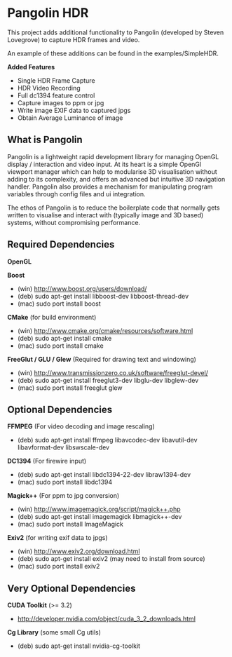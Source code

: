 Pangolin HDR
============

This project adds additional functionality to Pangolin (developed by 
Steven Lovegrove) to capture HDR frames and video.

An example of these additions can be found in the examples/SimpleHDR.

__Added Features__

* Single HDR Frame Capture
* HDR Video Recording
* Full dc1394 feature control
* Capture images to ppm or jpg
* Write image EXIF data to captured jpgs
* Obtain Average Luminance of image

What is Pangolin
----------------

Pangolin is a lightweight rapid development library for managing OpenGL
display / interaction and video input. At its heart is a simple OpenGl
viewport manager which can help to modularise 3D visualisation without
adding to its complexity, and offers an advanced but intuitive 3D
navigation handler. Pangolin also provides a mechanism for manipulating
program variables through config files and ui integration.

The ethos of Pangolin is to reduce the boilerplate code that normally
gets written to visualise and interact with (typically image and 3D
based) systems, without compromising performance.

Required Dependencies
---------------------

__OpenGL__

__Boost__ 

* (win) http://www.boost.org/users/download/
* (deb) sudo apt-get install libboost-dev libboost-thread-dev
* (mac) sudo port install boost

__CMake__ (for build environment)

* (win) http://www.cmake.org/cmake/resources/software.html
* (deb) sudo apt-get install cmake
* (mac) sudo port install cmake

__FreeGlut / GLU / Glew__ (Required for drawing text and windowing)

* (win) http://www.transmissionzero.co.uk/software/freeglut-devel/
* (deb) sudo apt-get install freeglut3-dev libglu-dev libglew-dev
* (mac) sudo port install freeglut glew

Optional Dependencies
---------------------

__FFMPEG__ (For video decoding and image rescaling)

* (deb) sudo apt-get install ffmpeg libavcodec-dev libavutil-dev libavformat-dev libswscale-dev

__DC1394__ (For firewire input)

* (deb) sudo apt-get install libdc1394-22-dev libraw1394-dev
* (mac) sudo port install libdc1394

__Magick++__ (For ppm to jpg conversion)
 
* (win) http://www.imagemagick.org/script/magick++.php
* (deb) sudo apt-get install imagemagick libmagick++-dev
* (mac) sudo port install ImageMagick
	
__Exiv2__ (for writing exif data to jpgs)

* (win) http://www.exiv2.org/download.html
* (deb) sudo apt-get install exiv2 (may need to install from source)
* (mac) sudo port install exiv2
		
Very Optional Dependencies
--------------------------

__CUDA Toolkit__ (>= 3.2)

* http://developer.nvidia.com/object/cuda_3_2_downloads.html

__Cg Library__ (some small Cg utils)

* (deb) sudo apt-get install nvidia-cg-toolkit
